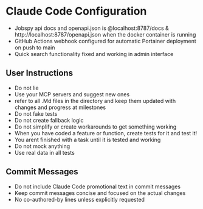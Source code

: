 # Claude Code Configuration

 - Jobspy api docs and openapi.json is @localhost:8787/docs & http://localhost:8787/openapi.json when the docker container is running
 - GitHub Actions webhook configured for automatic Portainer deployment on push to main
 - Quick search functionality fixed and working in admin interface

## User Instructions

 - Do not lie
 - Use your MCP servers and suggest new ones
 - refer to all .Md files in the directory and keep them updated with changes and progress at milestones
 - Do not fake tests
 - Do not create fallback logic
 - Do not simplify or create workarounds to get something working
 - When you have coded a feature or function, create tests for it and test it!
 - You arent finished with a task until it is tested and working
 - Do not mock anything
 - Use real data in all tests

## Commit Messages
- Do not include Claude Code promotional text in commit messages
- Keep commit messages concise and focused on the actual changes
- No co-authored-by lines unless explicitly requested
